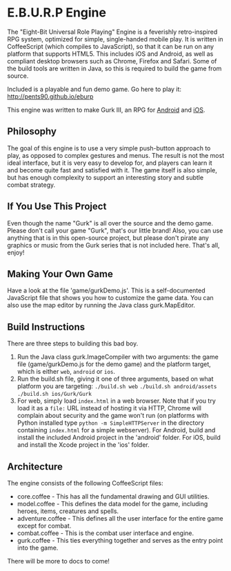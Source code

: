E.B.U.R.P Engine
================

The "Eight-Bit Universal Role Playing" Engine is a feverishly retro-inspired RPG system, optimized for simple, single-handed mobile play.
It is written in CoffeeScript (which compiles to JavaScript), so that it can be run on any platform that supports HTML5.
This includes iOS and Android, as well as compliant desktop browsers such as Chrome, Firefox and Safari.
Some of the build tools are written in Java, so this is required to build the game from source.

Included is a playable and fun demo game. Go here to play it: http://pents90.github.io/eburp

This engine was written to make Gurk III, an RPG for [Android](http://play.google.com/store/apps/details?id=com.larvalabs.gurk3) and [iOS](http://itunes.apple.com/us/app/gurk-iii-the-8-bit-rpg/id685128493?mt=8).

## Philosophy

The goal of this engine is to use a very simple push-button approach to play, as opposed to complex gestures and menus.
The result is not the most ideal interface, but it is very easy to develop for, and players can learn it and become quite fast and satisfied with it.
The game itself is also simple, but has enough complexity to support an interesting story and subtle combat strategy.

## If You Use This Project

Even though the name "Gurk" is all over the source and the demo game. Please don't call your game "Gurk", that's our little brand!
Also, you can use anything that is in this open-source project, but please don't pirate any graphics or music from the Gurk series that is not included here.
That's all, enjoy!

## Making Your Own Game

Have a look at the file 'game/gurkDemo.js'. This is a self-documented JavaScript file that shows you how to customize the game data.
You can also use the map editor by running the Java class gurk.MapEditor.

## Build Instructions

There are three steps to building this bad boy.

1. Run the Java class gurk.ImageCompiler with two arguments: the game file (game/gurkDemo.js for the demo game) and the platform target, which is either `web`, `android` or `ios`.
2. Run the build.sh file, giving it one of three arguments, based on what platform you are targeting:
    `./build.sh web`
    `./build.sh android/assets`
    `./build.sh ios/Gurk/Gurk`
3. For web, simply load `index.html` in a web browser. Note that if you try load it as a `file:` URL instead of hosting it via HTTP, Chrome will complain about security and the game won't run (on platforms with Python installed type `python -m SimpleHTTPServer` in the directory containing `index.html` for a simple webserver). For Android, build and install the included Android project in the 'android' folder. For iOS, build and install the Xcode project in the 'ios' folder.

## Architecture

The engine consists of the following CoffeeScript files: 

* core.coffee - This has all the fundamental drawing and GUI utilities.
* model.coffee - This defines the data model for the game, including heroes, items, creatures and spells.
* adventure.coffee - This defines all the user interface for the entire game except for combat.
* combat.coffee - This is the combat user interface and engine.
* gurk.coffee - This ties everything together and serves as the entry point into the game.

There will be more to docs to come!
